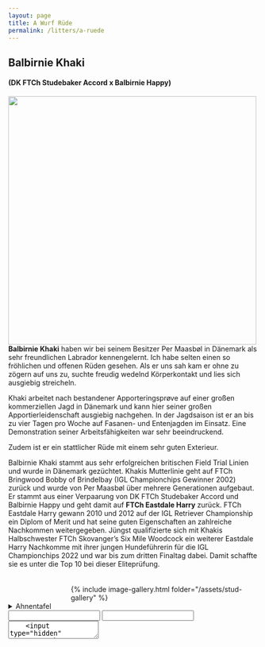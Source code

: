 ```yaml
---
layout: page
title: A Wurf Rüde
permalink: /litters/a-ruede
---
```


## Balbirnie Khaki
#### (DK FTCh Studebaker Accord x Balbirnie Happy)

<img src="https://www.balbirnie.dk/images/images_hunde/Khaki_20151220_01.JPG" width="500" style="float:left; margin-right:3%">
 
**Balbirnie Khaki** haben wir bei seinem Besitzer Per Maasbøl in Dänemark als sehr freundlichen Labrador kennengelernt. Ich habe selten einen so fröhlichen und offenen Rüden gesehen. Als er uns sah kam er ohne zu zögern auf uns zu, suchte freudig wedelnd Körperkontakt und lies sich ausgiebig streicheln. 

Khaki arbeitet nach bestandener Apporteringsprøve auf einer großen kommerziellen Jagd in Dänemark und kann hier seiner großen Apportierleidenschaft ausgiebig nachgehen. In der Jagdsaison ist er an bis zu vier Tagen pro Woche auf Fasanen- und Entenjagden im Einsatz. Eine Demonstration seiner Arbeitsfähigkeiten war sehr beeindruckend. 

Zudem ist er ein stattlicher Rüde mit einem sehr guten Exterieur.

Balbirnie Khaki stammt aus sehr erfolgreichen britischen Field Trial Linien und wurde in Dänemark gezüchtet. 
Khakis Mutterlinie geht auf FTCh Bringwood Bobby of Brindelbay (IGL Championchips Gewinner 2002) zurück und wurde von Per Maasbøl über mehrere Generationen aufgebaut.
Er stammt aus einer Verpaarung von DK FTCh Studebaker Accord und Balbirnie Happy und geht damit auf **FTCh Eastdale Harry** zurück. FTCh Eastdale Harry gewann 2010 und 2012 auf der IGL Retriever Championship ein Diplom of Merit und hat seine guten Eigenschaften an zahlreiche Nachkommen weitergegeben. 
Jüngst qualifizierte sich mit Khakis Halbschwester FTCh Skovanger’s Six Mile Woodcock ein weiterer Eastdale Harry Nachkomme mit ihrer jungen Hundeführerin für die IGL Championchips 2022 und war bis zum dritten Finaltag dabei. Damit schaffte sie es unter die Top 10 bei dieser Eliteprüfung. 

<div style="float: right; margin-top: 20px;width:75%">
    <div>{% include image-gallery.html folder="/assets/stud-gallery" %}</div>   
</div>

<details style="clear:right"><summary>Ahnentafel</summary>
<p> 
 <table ><tbody><tr><td width="22%"><font size="2">Balbirnie Khaki</font></td><td width="78%"><table width="100%"><tbody><tr><td width="29%"><font size="2"> DK FTCh Studebaker Accord</font><img src="https://rosefield.dk/____impro/1/onewebmedia/03-_AX_9952.JPG?etag=W%2F%2220630-58ab39c1%22&sourceContentType=image%2Fjpeg" title="Studebaker Accord"></td><td width="71%"><table width="100%"><tbody><tr><td width="50%"><font size="2"> FTCh Eastdale Harry (COM IGL 2010, 2012)</font><img src="https://i.imgur.com/ybBQy7u.jpg?1"></td><td width="50%"><table width="100%"><tbody><tr><td width="100%"><font size="2"> FTCh Greenbriar Viper of Drakeshead (3rd IGL 2006)</font></td></tr><tr><td width="100%"><font size="2"> FTW Daughting Dulcie of Eastdale</font></td></tr></tbody></table></td></tr><tr><td width="50%"><font size="2"> FTCh Decies Dodge by Studebaker </font></td><td width="50%"><table width="100%"><tbody><tr><td width="100%"><font size="2"> FTCh Endacott Shelf </font></td></tr><tr><td width="100%"><font size="2"> Wendearose Lira of Decies </font></td></tr></tbody></table></td></tr></tbody></table></td></tr><tr><td width="29%"><font size="2"> Balbirnie Happy </font><img src="https://www.balbirnie.dk/images/images_hunde/happy_stor.jpg"></td><td width="71%"><table width="100%"><tbody><tr><td width="50%"><font size="2"> Greenbriar Macallan </font><img src="https://www.balbirnie.dk/images/images_hunde/Macallan_20120303.JPG"></td><td width="50%"><table width="100%"><tbody><tr><td width="100%"><font size="2"> FTCh Blackfoot Scout of Minstead </font></td></tr><tr><td width="100%"><font size="2"> Greenbriar Hebe </font></td></tr></tbody></table></td></tr><tr><td width="50%"><font size="2"> Brindlebay Pigeon of Balbirnie </font><img src="https://www.balbirnie.dk/images/images_hunde/pigeon2.jpg"></td><td width="50%"><table width="100%"><tbody><tr><td width="100%"><font size="2"> FTCH Bringwood Bobby of Brindlebay (IGL Winner 2002)</font></td></tr><tr><td width="100%"><font size="2"> Sulleyshill Penny of Brindlebay </font></td></tr></tbody></table></td></tr></tbody></table></td></tr></tbody></table></td></tr></tbody></table>
</p>
</details>
<form action="https://getform.io/f/7fd5d510-bc6f-41d8-9b50-06c05c43ddae" method="POST">
    <input type="text" name="name">
    <input type="email" name="email">
    <textarea name="message">
    <input type="hidden" name="_gotcha" style="display:none !important">
   
    <button type="submit">Send</button>
</form>
